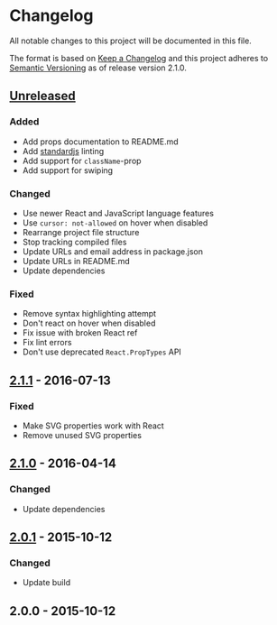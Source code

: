 # Changelog
All notable changes to this project will be documented in this file.

The format is based on [Keep a Changelog](http://keepachangelog.com/)
and this project adheres to [Semantic Versioning](http://semver.org/)
as of release version 2.1.0.

## [Unreleased]

### Added
- Add props documentation to README.md
- Add [standardjs](http://standardjs.com/) linting
- Add support for `className`-prop
- Add support for swiping

### Changed
- Use newer React and JavaScript language features
- Use `cursor: not-allowed` on hover when disabled
- Rearrange project file structure
- Stop tracking compiled files
- Update URLs and email address in package.json
- Update URLs in README.md
- Update dependencies

### Fixed
- Remove syntax highlighting attempt
- Don't react on hover when disabled
- Fix issue with broken React ref
- Fix lint errors
- Don't use deprecated `React.PropTypes` API


## [2.1.1] - 2016-07-13

### Fixed
- Make SVG properties work with React
- Remove unused SVG properties


## [2.1.0] - 2016-04-14

### Changed
- Update dependencies


## [2.0.1] - 2015-10-12

### Changed
- Update build


## 2.0.0 - 2015-10-12


[Unreleased]: https://github.com/aaronshaf/react-toggle/compare/v2.1.1...HEAD
[2.1.1]: https://github.com/aaronshaf/react-toggle/compare/v2.1.0...v2.1.1
[2.1.0]: https://github.com/aaronshaf/react-toggle/compare/v2.0.1...v2.1.0
[2.0.1]: https://github.com/aaronshaf/react-toggle/compare/v2.0.0...v2.0.1
